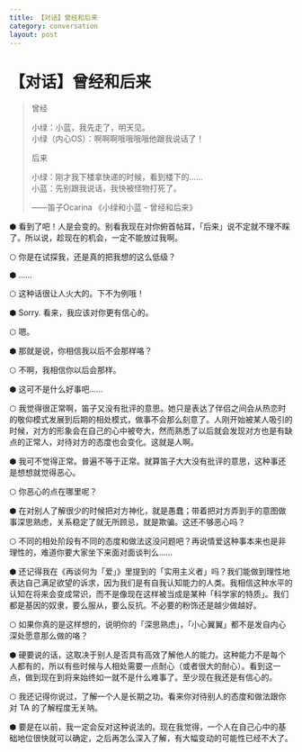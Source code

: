 ```yaml
---
title: 【对话】曾经和后来
category: conversation
layout: post
---
```

# 【对话】曾经和后来

> 曾经
>
> 小绿：小蓝，我先走了，明天见。  
> 小绿（内心OS）：啊啊啊哦哦哦哦他跟我说话了！
>
> 后来
>
> 小绿：刚才我下楼拿快递的时候，看到楼下的……  
> 小蓝：先别跟我说话，我快被怪物打死了。
>
> ——笛子Ocarina 《小绿和小蓝 - 曾经和后来》

⬢ 看到了吧！人是会变的。别看我现在对你俯首帖耳，「后来」说不定就不理不睬了。所以说，趁现在的机会，一定不能放过我啊。

⬡ 你是在试探我，还是真的把我想的这么低级？

⬢ ……

⬡ 这种话很让人火大的。下不为例哦！

⬢ Sorry. 看来，我应该对你更有信心的。

⬡ 嗯。

⬢ 那就是说，你相信我以后不会那样咯？

⬡ 不啊，我相信你以后会那样。

⬢ 这可不是什么好事吧……

⬡ 我觉得很正常啊，笛子又没有批评的意思。她只是表达了伴侣之间会从热恋时的敬仰模式发展到后期的相处模式，做事不会那么刻意了。人刚开始被某人吸引的时候，对方的形象会在自己的心中被夸大，然而熟悉了以后就会发现对方也是有缺点的正常人，对待对方的态度也会变化。这就是人啊。

⬢ 我可不觉得正常。普遍不等于正常。就算笛子大大没有批评的意思，这种事还是想想就觉得恶心。

⬡ 你恶心的点在哪里呢？

⬢ 在对别人了解很少的时候把对方神化，就是愚蠢；带着把对方弄到手的意图做事深思熟虑，关系稳定了就无所顾忌，就是欺骗。这还不够恶心吗？

⬡ 不同的相处阶段有不同的态度和做法这没问题吧？再说情爱这种事本来也是非理性的，难道你要大家坐下来面对面谈判么……

⬢ 还记得我在《再谈何为「爱」》里提到的「实用主义者」吗？我们能做到理性地表达自己满足欲望的诉求，因为我们是有自我认知能力的人类。我相信这种水平的认知在将来会变成常识，而不是像现在这样被当成是某种「科学家的特质」。我们都是基因的奴隶，要么服从，要么反抗。不必要的粉饰还是越少做越好。

⬡ 如果你真的是这样想的，说明你的「深思熟虑」，「小心翼翼」都不是发自内心深处愿意那么做的咯？

⬢ 硬要说的话，这取决于别人是否具有高效了解他人的能力。这种能力不是每个人都有的，所以有些时候与人相处需要一点耐心（或者很大的耐心）。看到这一点，做到现在到将来始终如一就不是什么难事了。至少现在我还是有信心的。

⬡ 我还记得你说过，了解一个人是长期之功。看来你对待别人的态度和做法跟你对 TA 的了解程度无关呐。

⬢ 要是在以前，我一定会反对这种说法的。现在我觉得，一个人在自己心中的基础地位很快就可以确定，之后再怎么深入了解，有大幅变动的可能性已经不大了。